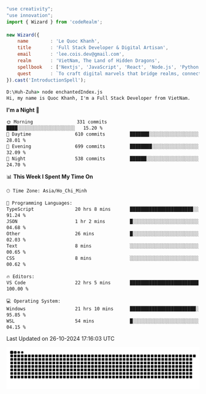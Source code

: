 <!--x axis divider-->

```js 
"use creativity";
"use innovation";
import { Wizard } from 'codeRealm';

new Wizard({
    name        : 'Le Quoc Khanh',
    title       : 'Full Stack Developer & Digital Artisan',
    email       : 'lee.cois.dev@gmail.com',
    realm       : 'VietNam, The Land of Hidden Dragons',
    spellbook   : ['Nextjs', 'JavaScript', 'React', 'Node.js', 'Python', 'Django', 'Cloud Services'],
    quest       : `To craft digital marvels that bridge realms, connect cultures, and bring imagination to life.`,
}).cast('IntroductionSpell');
```

```cmd
D:\Huh-Zuha> node enchantedIndex.js
Hi, my name is Quoc Khanh, I'm a Full Stack Developer from VietNam.
```
<!--START_SECTION:waka-->
**I'm a Night 🦉** 

```text
🌞 Morning                331 commits         ████░░░░░░░░░░░░░░░░░░░░░   15.20 % 
🌆 Daytime                610 commits         ███████░░░░░░░░░░░░░░░░░░   28.01 % 
🌃 Evening                699 commits         ████████░░░░░░░░░░░░░░░░░   32.09 % 
🌙 Night                  538 commits         ██████░░░░░░░░░░░░░░░░░░░   24.70 % 
```


📊 **This Week I Spent My Time On** 

```text
🕑︎ Time Zone: Asia/Ho_Chi_Minh

💬 Programming Languages: 
TypeScript               20 hrs 8 mins       ███████████████████████░░   91.24 % 
JSON                     1 hr 2 mins         █░░░░░░░░░░░░░░░░░░░░░░░░   04.68 % 
Other                    26 mins             █░░░░░░░░░░░░░░░░░░░░░░░░   02.03 % 
Text                     8 mins              ░░░░░░░░░░░░░░░░░░░░░░░░░   00.65 % 
CSS                      8 mins              ░░░░░░░░░░░░░░░░░░░░░░░░░   00.62 % 

🔥 Editors: 
VS Code                  22 hrs 5 mins       █████████████████████████   100.00 % 

💻 Operating System: 
Windows                  21 hrs 10 mins      ████████████████████████░   95.85 % 
WSL                      54 mins             █░░░░░░░░░░░░░░░░░░░░░░░░   04.15 % 
```


 Last Updated on 26-10-2024 17:16:03 UTC
<!--END_SECTION:waka-->
<picture>
  <source media="(prefers-color-scheme: dark)" srcset="https://raw.githubusercontent.com/leecois/leecois/output/github-contribution-grid-snake-dark.svg">
  <source media="(prefers-color-scheme: light)" srcset="https://raw.githubusercontent.com/leecois/leecois/output/github-contribution-grid-snake.svg">
  <img alt="github contribution grid snake animation" src="https://raw.githubusercontent.com/leecois/leecois/output/github-contribution-grid-snake.svg">
</picture>
